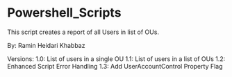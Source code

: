 # Powershell_Scripts

This script creates a report of all Users in list of OUs.

By: Ramin Heidari Khabbaz


Versions:
    1.0: List of users in a single OU
    1.1: List of users in a list of OUs
    1.2: Enhanced Script Error Handling 
    1.3: Add UserAccountControl Property Flag
